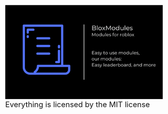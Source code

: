 <img alt='Blox Modules Header Image for Profile' src='https://raw.githubusercontent.com/BloxModules/.github/main/profile/068CBDDA-3AC7-4470-849B-4D2EFB122294.png'>
<br>
<a style='font-size:x-large;'>Everything is licensed by the MIT license</a>
